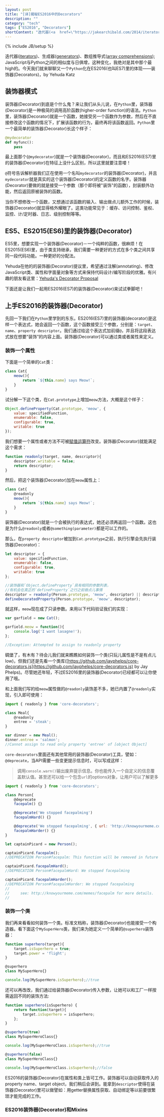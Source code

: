 ```yaml
---
layout: post
title: "[译]揭秘ES2016中的Decorators"
description: ""
category: "tech"
tags: ["ES2016", "Decorators"]
shortContent: "迭代器(<a  href=\"https://jakearchibald.com/2014/iterators-gonna-iterate/\">iterators</a>)、生成器(<a href=\"http://www.2ality.com/2015/03/es6-generators.html\">generators</a>)、数组推导式(<a href=\"https://developer.mozilla.org/en-US/docs/Web/JavaScript/Reference/Operators/Array_comprehensions\">array comprehensions</a>); JavaScript与Python之间的相似度与日俱增，这种变化，我绝对是其中那个最high的。今天我们就来聊聊又一个Python化在ES2016(也叫ES7)里的体现——装饰器(Decorators)，by Yehuda Katz"
---
```

{% include JB/setup %}


迭代器([iterators](https://jakearchibald.com/2014/iterators-gonna-iterate/))、生成器([generators](http://www.2ality.com/2015/03/es6-generators.html))、数组推导式([array comprehensions](https://developer.mozilla.org/en-US/docs/Web/JavaScript/Reference/Operators/Array_comprehensions)); JavaScript与Python之间的相似度与日俱增，这种变化，我绝对是其中那个最high的。今天我们就来聊聊又一个`Python`化在ES2016(也叫ES7)里的体现——装饰器(Decorators)，by Yehuda Katz


## 装饰器模式 ##

装饰器(Decorator)到底是个什么鬼？来让我们从头儿说，在`Python`里，装饰器(Decorator)是一种极简的调用高阶函数(higher-order function)的语法。`Python`里，装饰器(Decorator)就是一个函数，她接受另一个函数作为参数，然后在不直接修改这个函数的情况下，扩展该函数的行为，最终再将该函数返回。`Python`里一个最简单的装饰器(Decorator)长这个样子：

```python
@mydecorator
def myfunc():
    pass
```

最上面那个(`@mydecorator`)就是一个装饰器(Decorator)，而且和ES2016(ES7)里的装饰器(Decorator)在特征上没什么区别，所以这里就要注意喽！

`@`符号告诉解析器我们正在使用一个名叫`mydecorator`的装饰器(Decorator)，并且`mydecorator`就是真实的这个装饰器(Decorator)的定义函数的名字。装饰器(Decorator)要做的就是接受一个参数（那个即将被"装饰"的函数），封装额外功能，然后返回原被装饰的函数。

当你不想修改一个函数，又想通过该函数的输入、输出做点儿额外工作的时候，装饰器(Decorator)就显得格外耀眼了。这类功能常见于：缓存、访问控制、鉴权、监控、计/定时器、日志、级别控制等等。

## ES5、ES2015(ES6)里的装饰器(Decorator) ##

ES5里，想要实现一个装饰器(Decorator)－一个纯粹的函数，很麻烦！在ES2015(ES6)里，由于类支持继承，我们需要一种更好的方式在多个类之间共享同一段代码功能。一种更好的分配法。

Yehuda在他的的装饰器(Decorator)提议里，希望通过注解(annotating)、修改JavaScript类、属性和字面量对象等方式来保持代码设计/编写阶段的优雅。有兴趣的朋友看这里：[Yehuda's Decorator Proposal](https://github.com/wycats/javascript-decorators)

下面还是让我们一起用ES2016(ES7)的装饰器(Decorator)来试试拳脚吧！

## 上手ES2016的装饰器(Decorator) ##

先回一下我们在`Python`里学到的东东。ES2016(ES7)里的装饰器(decorator)是这样一个表达式，她会返回一个函数，这个函数接受三个参数，分别是：`target`、`name`、`property descriptor`。我们通过给这个表达式加前缀`@`，并且将这段表达式放在想要“装饰”的内容上面。装饰器(Decorator)可以通过类或者属性来定义。

### 装饰一个属性 ###

下面是一个简单的`Cat`类：

```javascript
class Cat{
    meow(){
        return `${this.name} says Meow!`;
    }
}
```

试分解一下这个类，在`Cat.prototype`上增加`meow`方法，大概是这个样子：

```javascript
Object.defineProperty(Cat.prototype, 'meow', {
    value: specifiedFunction,
    enumerable: false,
    configurable: true,
    writable: true
});
```

我们想要一个属性或者方法不可被[赋值运算符](https://developer.mozilla.org/en-US/docs/Web/JavaScript/Reference/Operators/Assignment_Operators)改变。装饰器(Decorator)就能满足这个需求：

```javascript
function readonly(target, name, descriptor){
    descriptor.writable = false;
    return descriptor;
}
```

然后，把这个装饰器(Decorator)加在`meow`属性上：

```javascript
class Cat{
    @readonly
    meow(){
        return `${this.name} says Meow!`;
    }
}
```

装饰器(Decorator)就是一个会被执行的表达式，她还必须再返回一个函数。这也是为什么`@readonly`或者`@something(parameter)`都是可以工作的。

那么，在`property descriptor`被加到`Cat.prototype`之前，执行引擎会先执行装饰器(Decorator)：

```javascript
let descriptor = {
    value: specifiedFunction,
    enumerable: false,
    configurable: true,
    writable: true
};

//装饰器和`Object.defineProperty`具有相同的参数列表，
//有机会在真正的`defineProperty`之行之前做点儿事情
descriptor = readonly(Person.prototype, 'meow', descriptor) || descriptor;
defineDecoratedProperty(Person.prototype, 'meow', descriptor);
```

就这样，`meow`现在成了只读参数。来用以下代码验证我们的实现：

```javascript
var garfield = new Cat();

garfield.meow = function(){
    console.log('I want lasagne!');
};

//Exception: Attempted to assign to readonly property
```

碉堡了，有木有？待会儿我们就来瞧瞧如何装饰一个类(只玩儿属性是不是有点儿low)，但我们还是先看一个类库([https://github.com/jayphelps/core-decorators.js](https://github.com/jayphelps/core-decorators.js) by Jay Phelps)。尽管她还年轻，不过ES2016里的装饰器(Decorator)已经都可以让你使用了哦。

和上面我们写的给`meow`属性做的`@readonly`装饰差不多，她已内置了`@readonly`实现，引入即可使用：

```javascript
import { readonly } from 'core-decorators';

class Meal{
    @readonly
    entree = 'steak';
}

var dinner = new Meal();
dinner.entree = 'salmon';
//Cannot assign to read only property 'entree' of [object Object]
```

`core-decorators`里面还有其他常用的装饰器(Decorator)工具，譬如：`@deprecate`，当API需要一些变更提示信息时，可以写成这样：

>调用`console.warn()`输出废弃提示信息。你也能传入一个自定义的信息覆盖默认值。甚至还可以给一个包含`url`的options对象，让用户可以了解更多

```javascript
import { readonly } from 'core-decorators';

class Person{
    @deprecate
    facepalm() {}

    @deprecate('We stopped facepalming')
    facepalmHard() {}

    @deprecate('We stopped facepalming', { url: 'http://knowyourmeme.com/memes/facepalm' })
    facepalmHarder() {}
}

let captainPicard = new Person();

captainPicard.facepalm();
//DEPRECATION Person#facepalm: This function will be removed in future versions.

captainPicard.facepalmHard();
//DEPRECATION Person#facepalmHard: We stopped facepalming

captainPicard.facepalmHarder();
//DEPRECATION Person#facepalmHarder: We stopped facepalming
//
//     see: http://knowyourmeme.com/memes/facepalm for more details.
//
```

### 装饰一个类 ###

我们再来看看如何装饰一个类。标准文档称，装饰器(Decorator)也能接受一个构造器。看下面这个`MySuperHero`类，我们来为她定义一个简单的`@superhero`装饰器：

```javascript
function superhero(target){
    target.isSuperhero = true;
    target.power = 'flight';
}

@superhero
class MySuperHero{}

console.log(MySuperHero.isSuperhero);//true
```

还可以再改改，我们通过给装饰器(Decorator)传入参数，让她可以和工厂一样按需返回不同的装饰方法:

```javascript
function superhero(isSuperhero) {
    return function(target){
        target.isSuperhero = isSuperhero;
    };
}

@superhero(true)
class MySuperHeroClass{}

console.log(MySuperHeroClass.isSuperhero);//true

@superhero(false)
class MySuperHeroClass{}

console.log(MySuperHeroClass.isSuperhero);//false
```

ES2016的装饰器(Decorator)在属性和类上皆可工作。装饰器可以自动获取传入的property name、target object，我们稍后会讲到。能拿到`descriptor`使得在装饰器(Decorator)里可以做譬如：用getter替换属性获取、自动绑定等以前要很繁琐才能完成的工作。

### ES2016装饰器(Decorator)和Mixins ###
